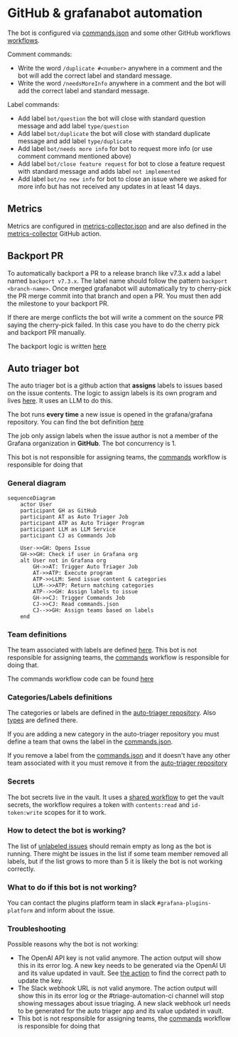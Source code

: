 # GitHub & grafanabot automation

The bot is configured via [commands.json](https://github.com/grafana/grafana/blob/main/.github/commands.json) and some other GitHub workflows [workflows](https://github.com/grafana/grafana/tree/main/.github/workflows).

Comment commands:

* Write the word `/duplicate #<number>` anywhere in a comment and the bot will add the correct label and standard message.
* Write the word `/needsMoreInfo` anywhere in a comment and the bot will add the correct label and standard message.

Label commands:

* Add label `bot/question` the bot will close with standard question message and add label `type/question`
* Add label `bot/duplicate` the bot will close with standard duplicate message and add label `type/duplicate`
* Add label `bot/needs more info` for bot to request more info (or use comment command mentioned above)
* Add label `bot/close feature request` for bot to close a feature request with standard message and adds label `not implemented`
* Add label `bot/no new info` for bot to close an issue where we asked for more info but has not received any updates in at least 14 days.

## Metrics

Metrics are configured in [metrics-collector.json](https://github.com/grafana/grafana/blob/main/.github/metrics-collector.json) and are also defined in the 
[metrics-collector](https://github.com/grafana/grafana-github-actions/blob/main/metrics-collector/index.ts) GitHub action.

## Backport PR

To automatically backport a PR to a release branch like v7.3.x add a label named `backport v7.3.x`. The label name should follow the pattern `backport <branch-name>`. Once merged grafanabot will automatically 
try to cherry-pick the PR merge commit into that branch and open a PR. You must then add the milestone to your backport PR.

If there are merge conflicts the bot will write a comment on the source PR saying the cherry-pick failed. In this case you have to do the cherry pick and backport PR manually. 

The backport logic is written [here](https://github.com/grafana/grafana-github-actions/blob/main/backport/backport.ts)

## Auto triager bot

The auto triager bot is a github action that **assigns** labels to issues based on the issue contents. The logic to assign
labels is its own program and lives [here](https://github.com/grafana/auto-triager). It uses an LLM to do this.

The bot runs **every time** a new issue is opened in the grafana/grafana repository. You can find the bot definition [here](https://github.com/grafana/grafana/blob/main/.github/workflows/issue-opened.yml#L61)

The job only assign labels when the issue author is not a member of the Grafana organization in **GitHub**. The bot concurrency is 1.

This bot is not responsible for assigning teams, the [commands](https://github.com/grafana/grafana/blob/main/.github/workflows/commands.yml) workflow is responsible for doing that

### General diagram

```mermaid
sequenceDiagram
    actor User
    participant GH as GitHub
    participant AT as Auto Triager Job
    participant ATP as Auto Triager Program
    participant LLM as LLM Service
    participant CJ as Commands Job

    User->>GH: Opens Issue
    GH->>GH: Check if user in Grafana org
    alt User not in Grafana org
        GH->>AT: Trigger Auto Triager Job
        AT->>ATP: Execute program
        ATP->>LLM: Send issue content & categories
        LLM-->>ATP: Return matching categories
        ATP-->>GH: Assign labels to issue
        GH->>CJ: Trigger Commands Job
        CJ->>CJ: Read commands.json
        CJ-->>GH: Assign teams based on labels
    end
```

### Team definitions

The team associated with labels are defined [here](https://github.com/grafana/grafana/blob/main/.github/commands.json). 
This bot is not responsible for assigning teams, the [commands](https://github.com/grafana/grafana/blob/main/.github/workflows/commands.yml) workflow is responsible for doing that.

The commands workflow code can be found [here](https://github.com/grafana/grafana-github-actions/tree/main/commands)

### Categories/Labels definitions

The categories or labels are defined in the [auto-triager repository](https://github.com/grafana/auto-triager/blob/main/fixtures/categoryLabels.txt). Also [types](https://github.com/grafana/auto-triager/blob/main/fixtures/typeLabels.txt) are defined there.

If you are adding a new category in the auto-triager repository you must define a team that owns the label in the
[commands.json](https://github.com/grafana/grafana/blob/main/.github/commands.json).

If you remove a label from the [commands.json](https://github.com/grafana/grafana/blob/main/.github/commands.json) and it doesn't have any other 
team associated with it you must remove it from the [auto-triager repository](https://github.com/grafana/auto-triager/blob/main/fixtures/categoryLabels.txt)

### Secrets

The bot secrets live in the vault. It uses a [shared workflow](https://github.com/grafana/shared-workflows/tree/main/actions/get-vault-secrets) to get the vault secrets, the
workflow requires a token with `contents:read` and `id-token:write` scopes for it to work.

### How to detect the bot is working?

The list of [unlabeled issues](https://github.com/grafana/grafana/issues?q=is%3Aopen+is%3Aissue+no%3Alabel) should remain empty as long as the bot is running.
There might be issues in the list if some team member removed all labels, but if the list grows to more
than 5 it is likely the bot is not working correctly.

### What to do if this bot is not working?

You can contact the plugins platform team in slack `#grafana-plugins-platform` and inform about the issue.

### Troubleshooting

Possible reasons why the bot is not working:

* The OpenAI API key is not valid anymore. The action output will show this in its error log. A new key needs to be
generated via the OpenAI UI and its value updated in vault. See [the action](https://github.com/grafana/grafana/blob/main/.github/workflows/issue-opened.yml#L72) to find the correct path to
update the key.
* The Slack webhook URL is not valid anymore. The action output will show this in its error log or the
#triage-automation-ci channel will stop showing messages about issue triaging. A new slack webhook url needs to be
generated for the auto triager app and its value updated in vault. 
* This bot is not responsible for assigning teams, the [commands](https://github.com/grafana/grafana/blob/main/.github/workflows/commands.yml) workflow is responsible for doing that
